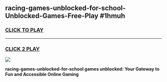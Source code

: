 
## racing-games-unblocked-for-school-Unblocked-Games-Free-Play #1hmuh
<h3>
<a href="https://us.freeplayer.one?title=racing-games-unblocked-for-school&ref=9M">CLICK TO PLAY</a></h3>
<hr>

<h3>
<a href="https://us.freeplayer.one?title=racing-games-unblocked-for-school&ref=9M">CLICK 2 PLAY</a>
  
</h3>

<a href="https://us.freeplayer.one?title=racing-games-unblocked-for-school&ref=9M"><img src="https://clearcache.store/games.png"></a>


**racing-games-unblocked-for-school games unblocked: Your Gateway to Fun and Accessible Online Gaming**
